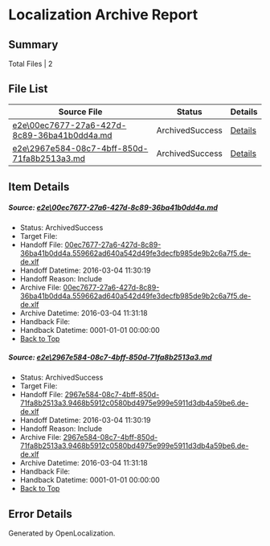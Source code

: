 # <a name='report-top'></a> Localization Archive Report

## Summary
 Total Files | 2

## File List
 Source File | Status | Details 
 ----------- | ------ | ------- 
 [e2e\00ec7677-27a6-427d-8c89-36ba41b0dd4a.md](https://github.com/OpenLocalizationTest/oltest/blob/0494dfcae274221ab786fa577fd01b4f2b3d812e/e2e/00ec7677-27a6-427d-8c89-36ba41b0dd4a.md) | ArchivedSuccess | [Details](#2ddeb5736a16d16ee520dc64397734757f1d2bbf1)
 [e2e\2967e584-08c7-4bff-850d-71fa8b2513a3.md](https://github.com/OpenLocalizationTest/oltest/blob/0494dfcae274221ab786fa577fd01b4f2b3d812e/e2e/2967e584-08c7-4bff-850d-71fa8b2513a3.md) | ArchivedSuccess | [Details](#a525eaf9dc98eb5291070028c1d63603abfcb6332)

## Item Details
##### <a name='2ddeb5736a16d16ee520dc64397734757f1d2bbf1'></a> Source: [e2e\00ec7677-27a6-427d-8c89-36ba41b0dd4a.md](https://github.com/OpenLocalizationTest/oltest/blob/0494dfcae274221ab786fa577fd01b4f2b3d812e/e2e/00ec7677-27a6-427d-8c89-36ba41b0dd4a.md)
* Status: ArchivedSuccess
* Target File: 
* Handoff File: [00ec7677-27a6-427d-8c89-36ba41b0dd4a.559662ad640a542d49fe3decfb985de9b2c6a7f5.de-de.xlf](https://github.com/OpenLocalizationTestOrg/olhandoff/blob/2d639bbe17da9bd1a1a0dbaabc613cca99fff012/ol-handoff/OpenLocalizationTestOrg/oltest.de-de/qimu/ht/00ec7677-27a6-427d-8c89-36ba41b0dd4a.559662ad640a542d49fe3decfb985de9b2c6a7f5.de-de.xlf)
* Handoff Datetime: 2016-03-04 11:30:19
* Handoff Reason: Include
* Archive File: [00ec7677-27a6-427d-8c89-36ba41b0dd4a.559662ad640a542d49fe3decfb985de9b2c6a7f5.de-de.xlf](https://github.com/OpenLocalizationTestOrg/olhandoff/blob/dfec65e74db5d9a583001ff950088e3fed90da6a/ol-handoff/OpenLocalizationTestOrg/oltest.de-de/qimu/ht/archive/00ec7677-27a6-427d-8c89-36ba41b0dd4a.559662ad640a542d49fe3decfb985de9b2c6a7f5.de-de.xlf)
* Archive Datetime: 2016-03-04 11:31:18
* Handback File: 
* Handback Datetime: 0001-01-01 00:00:00
* [Back to Top](#report-top)

##### <a name='a525eaf9dc98eb5291070028c1d63603abfcb6332'></a> Source: [e2e\2967e584-08c7-4bff-850d-71fa8b2513a3.md](https://github.com/OpenLocalizationTest/oltest/blob/0494dfcae274221ab786fa577fd01b4f2b3d812e/e2e/2967e584-08c7-4bff-850d-71fa8b2513a3.md)
* Status: ArchivedSuccess
* Target File: 
* Handoff File: [2967e584-08c7-4bff-850d-71fa8b2513a3.9468b5912c0580bd4975e999e5911d3db4a59be6.de-de.xlf](https://github.com/OpenLocalizationTestOrg/olhandoff/blob/2d639bbe17da9bd1a1a0dbaabc613cca99fff012/ol-handoff/OpenLocalizationTestOrg/oltest.de-de/qimu/ht/2967e584-08c7-4bff-850d-71fa8b2513a3.9468b5912c0580bd4975e999e5911d3db4a59be6.de-de.xlf)
* Handoff Datetime: 2016-03-04 11:30:19
* Handoff Reason: Include
* Archive File: [2967e584-08c7-4bff-850d-71fa8b2513a3.9468b5912c0580bd4975e999e5911d3db4a59be6.de-de.xlf](https://github.com/OpenLocalizationTestOrg/olhandoff/blob/dfec65e74db5d9a583001ff950088e3fed90da6a/ol-handoff/OpenLocalizationTestOrg/oltest.de-de/qimu/ht/archive/2967e584-08c7-4bff-850d-71fa8b2513a3.9468b5912c0580bd4975e999e5911d3db4a59be6.de-de.xlf)
* Archive Datetime: 2016-03-04 11:31:18
* Handback File: 
* Handback Datetime: 0001-01-01 00:00:00
* [Back to Top](#report-top)


## Error Details

Generated by OpenLocalization.
